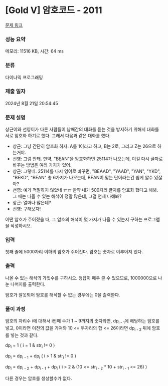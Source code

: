 # [Gold V] 암호코드 - 2011 

[문제 링크](https://www.acmicpc.net/problem/2011) 

### 성능 요약

메모리: 11516 KB, 시간: 64 ms

### 분류

다이나믹 프로그래밍

### 제출 일자

2024년 8월 21일 20:54:45

### 문제 설명

<p>상근이와 선영이가 다른 사람들이 남매간의 대화를 듣는 것을 방지하기 위해서 대화를 서로 암호화 하기로 했다. 그래서 다음과 같은 대화를 했다.</p>

<ul>
	<li>상근: 그냥 간단히 암호화 하자. A를 1이라고 하고, B는 2로, 그리고 Z는 26으로 하는거야.</li>
	<li>선영: 그럼 안돼. 만약, "BEAN"을 암호화하면 25114가 나오는데, 이걸 다시 글자로 바꾸는 방법은 여러 가지가 있어.</li>
	<li>상근: 그렇네. 25114를 다시 영어로 바꾸면, "BEAAD", "YAAD", "YAN", "YKD", "BEKD", "BEAN" 총 6가지가 나오는데, BEAN이 맞는 단어라는건 쉽게 알수 있잖아?</li>
	<li>선영: 예가 적절하지 않았네 ㅠㅠ 만약 내가 500자리 글자를 암호화 했다고 해봐. 그 때는 나올 수 있는 해석이 정말 많은데, 그걸 언제 다해봐?</li>
	<li>상근: 얼마나 많은데?</li>
	<li>선영: 구해보자!</li>
</ul>

<p>어떤 암호가 주어졌을 때, 그 암호의 해석이 몇 가지가 나올 수 있는지 구하는 프로그램을 작성하시오.</p>

### 입력 

 <p>첫째 줄에 5000자리 이하의 암호가 주어진다. 암호는 숫자로 이루어져 있다.</p>

### 출력 

 <p>나올 수 있는 해석의 가짓수를 구하시오. 정답이 매우 클 수 있으므로, 1000000으로 나눈 나머지를 출력한다.</p>

<p>암호가 잘못되어 암호를 해석할 수 없는 경우에는 0을 출력한다.</p>

### 풀이 과정

암호의 자리수 i에 대해서 i번째 수가 1 ~ 9까지의 숫자라면, dp<sub>i - 1</sub>에 해당하는 암호를 넣고, 0이라면 이전의 값을 가져와 10 <= 두자리의 합 <= 26이라면 dp<sub>i - 2</sub> 뒤에 암호를 넣는 것과 같다.

dp<sub>i</sub> = 1 ( i = 1 & str<sub>i</sub> != 0 )

dp<sub>i</sub> = dp<sub>i - 1</sub> + dp<sub>i</sub> ( i > 1 & str<sub>i</sub> != 0 )

dp<sub>i</sub> = dp<sub>i - 2</sub> + dp<sub>i - 1</sub> + dp<sub>i</sub> ( i > 2 & (10 <= str<sub>i - 2</sub> * 10 + str<sub>i - 1</sub> <= 26) )

다른 경우는 암호를 생성할수가 없다.